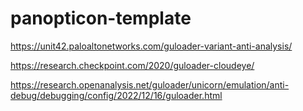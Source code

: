 # panopticon-template

https://unit42.paloaltonetworks.com/guloader-variant-anti-analysis/

https://research.checkpoint.com/2020/guloader-cloudeye/

https://research.openanalysis.net/guloader/unicorn/emulation/anti-debug/debugging/config/2022/12/16/guloader.html
